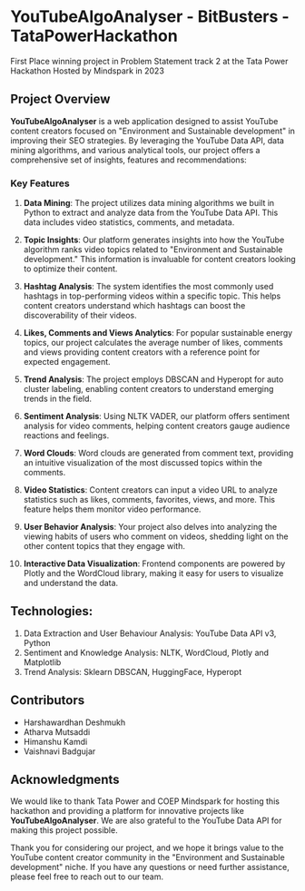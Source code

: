 # YouTubeAlgoAnalyser - BitBusters - TataPowerHackathon

First Place winning project in Problem Statement track 2 at the Tata Power Hackathon Hosted by Mindspark in 2023

## Project Overview

**YouTubeAlgoAnalyser** is a web application designed to assist YouTube content creators focused on "Environment and Sustainable development" in improving their SEO strategies. By leveraging the YouTube Data API, data mining algorithms, and various analytical tools, our project offers a comprehensive set of insights, features and recommendations:

### Key Features

1. **Data Mining**: The project utilizes data mining algorithms we built in Python to extract and analyze data from the YouTube Data API. This data includes video statistics, comments, and metadata. 

2. **Topic Insights**: Our platform generates insights into how the YouTube algorithm ranks video topics related to "Environment and Sustainable development." This information is invaluable for content creators looking to optimize their content.

3. **Hashtag Analysis**: The system identifies the most commonly used hashtags in top-performing videos within a specific topic. This helps content creators understand which hashtags can boost the discoverability of their videos.

4. **Likes, Comments and Views Analytics**: For popular sustainable energy topics, our project calculates the average number of likes, comments and views providing content creators with a reference point for expected engagement.

5. **Trend Analysis**: The project employs DBSCAN and Hyperopt for auto cluster labeling, enabling content creators to understand emerging trends in the field.

6. **Sentiment Analysis**: Using NLTK VADER, our platform offers sentiment analysis for video comments, helping content creators gauge audience reactions and feelings.

7. **Word Clouds**: Word clouds are generated from comment text, providing an intuitive visualization of the most discussed topics within the comments.

8. **Video Statistics**: Content creators can input a video URL to analyze statistics such as likes, comments, favorites, views, and more. This feature helps them monitor video performance.

9. **User Behavior Analysis**: Your project also delves into analyzing the viewing habits of users who comment on videos, shedding light on the other content topics that they engage with.

10. **Interactive Data Visualization**: Frontend components are powered by Plotly and the WordCloud library, making it easy for users to visualize and understand the data.

## Technologies:
1. Data Extraction and User Behaviour Analysis: YouTube Data API v3​, Python
2. Sentiment and Knowledge Analysis:  NLTK, WordCloud, Plotly and Matplotlib
3. Trend Analysis:​ Sklearn DBSCAN, HuggingFace, Hyperopt
## Contributors

- Harshawardhan Deshmukh
- Atharva Mutsaddi
- Himanshu Kamdi
- Vaishnavi Badgujar


## Acknowledgments

We would like to thank Tata Power and COEP Mindspark for hosting this hackathon and providing a platform for innovative projects like **YouTubeAlgoAnalyser**. We are also grateful to the YouTube Data API for making this project possible.

Thank you for considering our project, and we hope it brings value to the YouTube content creator community in the "Environment and Sustainable development" niche. If you have any questions or need further assistance, please feel free to reach out to our team.
